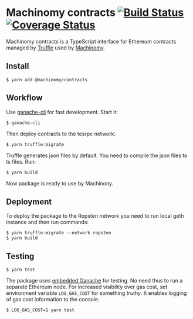# Machinomy contracts [![Build Status][travis-img]][travis] [![Coverage Status][coveralls-img]][coveralls]
[travis]: https://travis-ci.org/machinomy/machinomy-contracts
[travis-img]: https://img.shields.io/travis/machinomy/machinomy-contracts.svg
[coveralls]: https://coveralls.io/github/machinomy/machinomy-contracts?branch=master
[coveralls-img]: https://coveralls.io/repos/github/machinomy/machinomy-contracts/badge.svg?branch=master

Machinomy contracts is a TypeScript interface for Ethereum contracts managed by [Truffle](https://github.com/trufflesuite/truffle) used by [Machinomy](https://github.com/machinomy/machinomy).

## Install
```
$ yarn add @machinomy/contracts
```

## Workflow
Use [ganache-cli](https://github.com/trufflesuite/ganache-cli) for fast development. Start it:
```
$ ganache-cli
```

Then deploy contracts to the tesrpc network:
```
$ yarn truffle:migrate
```

Truffle generates json files by default. You need to compile the json files to ts files. Run:
```
$ yarn build
```
Now package is ready to use by Machinony.

## Deployment
To deploy the package to the Ropsten network you need to run local geth instance and then run commands:
```
$ yarn truffle:migrate --network ropsten
$ yarn build
```

## Testing
```
$ yarn test
```

The package uses [embedded Ganache](https://github.com/gnosis/run-with-testrpc) for testing.
No need thus to run a separate Ethereum node. For increased visibility over gas cost,
set environment variable `LOG_GAS_COST` for something _truthy_. It enables logging of gas cost information to the console.

```
$ LOG_GAS_COST=1 yarn test
```
